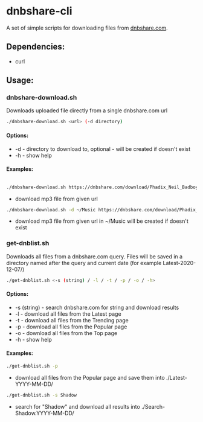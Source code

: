 # dnbshare-cli

A set of simple scripts for downloading files from [dnbshare.com](https://dnbshare.com/).

## Dependencies:

- curl

## Usage:  
### dnbshare-download.sh
Downloads uploaded file directly from a single dnbshare.com url

```sh
./dnbshare-download.sh <url> (-d directory)
```

#### Options:

* -d - directory to download to, optional - will be created if doesn't exist
* -h - show help

#### Examples:

```sh

./dnbshare-download.sh https://dnbshare.com/download/Phadix_Neil_Badboy_-_Believe_final.mp3.html
```

* download mp3 file from given url

```sh
./dnbshare-download.sh -d ~/Music https://dnbshare.com/download/Phadix_Neil_Badboy_-_Believe_final.mp3.html
```

* download mp3 file from given url in ~/Music will be created if doesn't exist

### get-dnblist.sh
Downloads all files from a dnbshare.com query. Files will be saved in a directory named after the query and current date (for example Latest-2020-12-07/)

```sh
./get-dnblist.sh <-s (string) / -l / -t / -p / -o / -h>
```

#### Options:

* -s (string) - search dnbshare.com for string and download results
* -l - download all files from the Latest page
* -t - download all files from the Trending page
* -p - download all files from the Popular page
* -o - download all files from the Top page
* -h - show help

#### Examples:

```sh
./get-dnblist.sh -p
```

* download all files from the Popular page and save them into ./Latest-YYYY-MM-DD/

```sh
./get-dnblist.sh -s Shadow
```

* search for "Shadow" and download all results into ./Search-Shadow.YYYY-MM-DD/